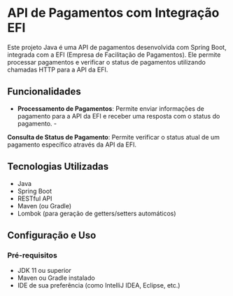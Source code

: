 # API de Pagamentos com Integração EFI  
Este projeto Java é uma API de pagamentos desenvolvida com Spring Boot, integrada com a EFI (Empresa de Facilitação de Pagamentos). Ele permite processar pagamentos e verificar o status de pagamentos utilizando chamadas HTTP para a API da EFI.  

## Funcionalidades  

- **Processamento de Pagamentos**: Permite enviar informações de pagamento para a API da EFI e receber uma resposta com o status do pagamento.    -

**Consulta de Status de Pagamento**: Permite verificar o status atual de um pagamento específico através da API da EFI.  

## Tecnologias Utilizadas  
- Java
- Spring Boot
- RESTful API
- Maven (ou Gradle)
- Lombok (para geração de getters/setters automáticos)

## Configuração e Uso
### Pré-requisitos
- JDK 11 ou superior
- Maven ou Gradle instalado
- IDE de sua preferência (como IntelliJ IDEA, Eclipse, etc.)
